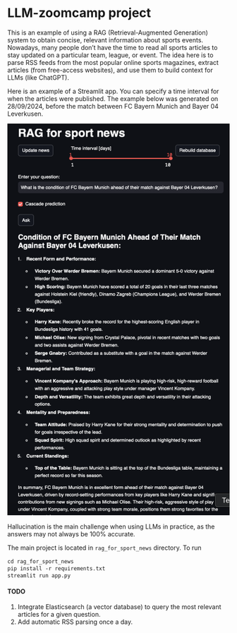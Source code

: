 # LLM-zoomcamp project

This is an example of using a RAG (Retrieval-Augmented Generation) system to obtain concise, relevant information about sports events. Nowadays, many people don’t have the time to read all sports articles to stay updated on a particular team, league, or event. The idea here is to parse RSS feeds from the most popular online sports magazines, extract articles (from free-access websites), and use them to build context for LLMs (like ChatGPT).

Here is an example of a Streamlit app. You can specify a time interval for when the articles were published. The example below was generated on 28/09/2024, before the match between FC Bayern Munich and Bayer 04 Leverkusen.

![Example](./rag_for_sport_news/data/example2.png)

Hallucination is the main challenge when using LLMs in practice, as the answers may not always be 100% accurate.

The main project is located in `rag_for_sport_news` directory. To run
```
cd rag_for_sport_news
pip install -r requirements.txt
streamlit run app.py
```

#### TODO
1. Integrate Elasticsearch (a vector database) to query the most relevant articles for a given question.
2. Add automatic RSS parsing once a day.
